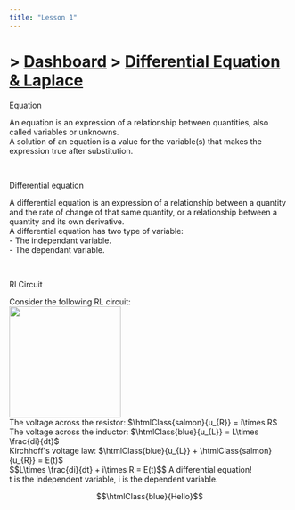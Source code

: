```yaml
---
title: "Lesson 1"
---
```


# > [Dashboard]() > [Differential Equation & Laplace](Differential%20Equation%20&%20Laplace/Differential%20Equation%20&%20Laplace.md)

<div class="note">
    <p class="note-head highlight-salmon">Equation</p>
    <p class="note-bg">
	An equation is an expression of a relationship between <span class="salmon bold">quantities</span>, also called <span class="salmon bold">variables</span> or <span class="salmon bold">unknowns</span>.<br>
	A <span class="salmon bold">solution</span> of an equation is a <span class="salmon bold">value</span> for the variable(s) that makes the expression <span class="salmon bold">true</span> after substitution.<br>
    </p>
</div>
<br>
<div class="note">
    <p class="note-head highlight-salmon">Differential equation</p>
    <p class="note-bg">
	A differential equation is an expression of a relationship between a <span class="salmon bold">quantity</span> and the <span class="salmon bold">rate of change</span> of that same <span class="salmon bold">quantity</span>, or a relationship between a <span class="salmon bold">quantity</span> and its own <span class="salmon bold">derivative</span>.<br>
	A differential equation has two type of variable:<br>
	- The <span class="salmon bold">independant</span> variable.<br>
	- The <span class="salmon bold">dependant</span> variable.<br>
	</p>
</div>
<br>

<div class="note">
    <p class="note-head highlight-blue">Rl Circuit</p>
    <p class="note-bg">   
	    Consider the following RL circuit:<br>
	    <img src="https://nightyx-remy.github.io/notes/Differential%20Equation%20&%20Laplace/res/lesson%201/1.png" style="height: 200px;width: auto"> <br>	    
	    The voltage across the resistor: $\htmlClass{salmon}{u_{R}} = i\times R$<br>
	    The voltage across the inductor: $\htmlClass{blue}{u_{L}} = L\times \frac{di}{dt}$<br>
	    Kirchhoff's voltage law: $\htmlClass{blue}{u_{L}} + \htmlClass{salmon}{u_{R}} = E(t)$<br>
	    $$L\times \frac{di}{dt} + i\times R = E(t)$$
	    A differential equation!<br>
	    <span class="blue bold">t</span> is the <span class="blue bold">independent</span> variable, <span class="blue bold">i</span> is the <span class="blue bold">dependent</span> variable.
    </p>
</div>

$$\htmlClass{blue}{Hello}$$
